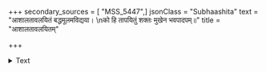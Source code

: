 +++
secondary_sources = [ "MSS_5447",]
jsonClass = "Subhaashita"
text = "आशालतावलयितं बद्धमूलमविद्यया।  \nको हि तापयितुं शक्तः मुखेन भवपादपम्॥"
title = "आशालतावलयितम्"

+++

<details><summary>Text</summary>

आशालतावलयितं बद्धमूलमविद्यया।  
को हि तापयितुं शक्तः मुखेन भवपादपम्॥
</details>
